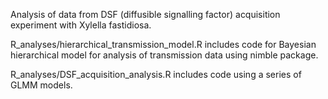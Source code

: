 Analysis of data from DSF (diffusible signalling factor) acquisition experiment with Xylella fastidiosa.

R_analyses/hierarchical_transmission_model.R includes code for Bayesian hierarchical model for analysis of transmission data using nimble package.

R_analyses/DSF_acquisition_analysis.R includes code using a series of GLMM models.
